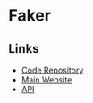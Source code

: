 # Faker

## Links

- [Code Repository](https://github.com/faker-js/faker)
- [Main Website](https://fakerjs.dev/)
- [API](https://fakerjs.dev/api/)

